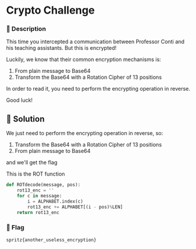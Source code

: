 # Crypto Challenge

### 📄 Description
This time you intercepted a communication between Professor Conti and his
teaching assistants. But this is encrypted!

Luckily, we know that their common encryption mechanisms is:

1. From plain message to Base64
2. Transform the Base64 with a Rotation Cipher of 13 positions

In order to read it, you need to perform the encrypting operation in reverse.

Good luck!

## 🔑 Solution

We just need to perform the encrypting operation in reverse, so:
1. Transform the Base64 with a Rotation Cipher of 13 positions
2. From plain message to Base64

and we'll get the flag

This is the ROT function
```python
def ROTdecode(message, pos):
    rot13_enc = ''
    for c in message:
        i = ALPHABET.index(c)
        rot13_enc += ALPHABET[(i - pos)%LEN]
    return rot13_enc
```


### 🚩 Flag
```plain
spritz{another_useless_encryption}
```
